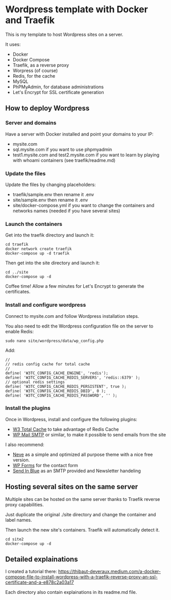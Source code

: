# Wordpress template with Docker and Traefik

This is my template to host Wordpress sites on a server.

It uses:
- Docker
- Docker Compose
- Traefik, as a reverse proxy
- Worpress (of course)
- Redis, for the cache
- MySQL
- PhPMyAdmin, for database administrations
- Let's Encrypt for SSL certificate generation

## How to deploy Wordpress

### Server and domains

Have a server with Docker installed and point your domains to your IP:

- mysite.com
- sql.mysite.com if you want to use phpmyadmin
- test1.mysite.com and test2.mysite.com if you want to learn by playing with whoami containers (see traefik/readme.md)

### Update the files

Update the files by changing placeholders:

- traefik/sample.env then rename it .env
- site/sample.env then rename it .env
- site/docker-compose.yml if you want to change the containers and networks names (needed if you have several sites)

### Launch the containers

Get into the traefik directory and launch it:

```
cd traefik
docker network create traefik
docker-compose up -d traefik
```

Then get into the site directory and launch it:

```
cd ../site
docker-compose up -d
```

Coffee time! Allow a few minutes for Let's Encrypt to generate the certificates. 

### Install and configure wordpress

Connect to mysite.com and follow Wordpress installation steps.

You also need to edit the Wordpress configuration file on the server to enable Redis:

```
sudo nano site/wordpress/data/wp_config.php
```

Add:

```
//
// redis config cache for total cache
//
define( 'W3TC_CONFIG_CACHE_ENGINE', 'redis');
define( 'W3TC_CONFIG_CACHE_REDIS_SERVERS', 'redis::6379' );
// optional redis settings
define( 'W3TC_CONFIG_CACHE_REDIS_PERSISTENT', true );
define( 'W3TC_CONFIG_CACHE_REDIS_DBID', 0 );
define( 'W3TC_CONFIG_CACHE_REDIS_PASSWORD', '' );
```

### Install the plugins

Once in Wordpress, install and configure the following plugins:

- [W3 Total Cache](https://wordpress.org/plugins/w3-total-cache/) to take advantage of Redis Cache
- [WP Mail SMTP](https://wordpress.org/plugins/wp-mail-smtp/) or similar, to make it possible to send emails from the site

I also recommend:

- [Neve](https://themeisle.com/themes/neve/) as a simple and optimized all purpose theme with a nice free version.
- [WP Forms](https://wpforms.com/) for the contact form
- [Send In Blue](https://www.sendinblue.com/plugins/wordpress/) as an SMTP provided and Newsletter handeling


## Hosting several sites on the same server

Multiple sites can be hosted on the same server thanks to Traefik reverse proxy capabilities.

Just duplicate the original ./site directory and change the container and label names.

Then launch the new site's containers. Traefik will automatically detect it.

```
cd site2
docker-compose up -d
```


## Detailed explainations

I created a tutorial there: <https://thibaut-deveraux.medium.com/a-docker-compose-file-to-install-wordpress-with-a-traefik-reverse-proxy-an-ssl-certificate-and-a-e878c2a03a17>

Each directory also contain explainations in its readme.md file.
